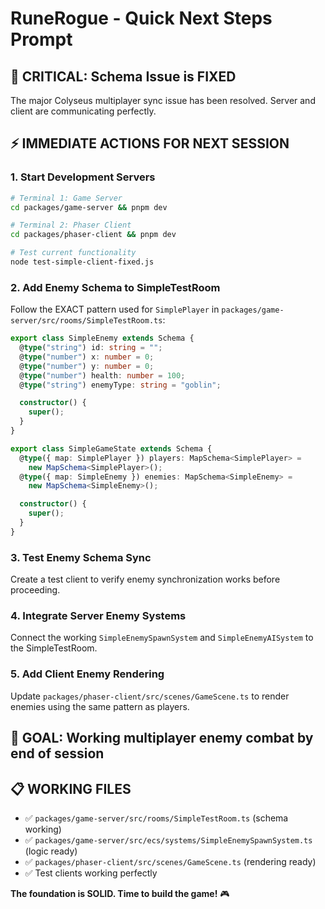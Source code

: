 # RuneRogue - Quick Next Steps Prompt

## 🚨 CRITICAL: Schema Issue is FIXED

The major Colyseus multiplayer sync issue has been resolved. Server and client are communicating perfectly.

## ⚡ IMMEDIATE ACTIONS FOR NEXT SESSION

### 1. Start Development Servers

```bash
# Terminal 1: Game Server
cd packages/game-server && pnpm dev

# Terminal 2: Phaser Client
cd packages/phaser-client && pnpm dev

# Test current functionality
node test-simple-client-fixed.js
```

### 2. Add Enemy Schema to SimpleTestRoom

Follow the EXACT pattern used for `SimplePlayer` in `packages/game-server/src/rooms/SimpleTestRoom.ts`:

```typescript
export class SimpleEnemy extends Schema {
  @type("string") id: string = "";
  @type("number") x: number = 0;
  @type("number") y: number = 0;
  @type("number") health: number = 100;
  @type("string") enemyType: string = "goblin";

  constructor() {
    super();
  }
}

export class SimpleGameState extends Schema {
  @type({ map: SimplePlayer }) players: MapSchema<SimplePlayer> =
    new MapSchema<SimplePlayer>();
  @type({ map: SimpleEnemy }) enemies: MapSchema<SimpleEnemy> =
    new MapSchema<SimpleEnemy>();

  constructor() {
    super();
  }
}
```

### 3. Test Enemy Schema Sync

Create a test client to verify enemy synchronization works before proceeding.

### 4. Integrate Server Enemy Systems

Connect the working `SimpleEnemySpawnSystem` and `SimpleEnemyAISystem` to the SimpleTestRoom.

### 5. Add Client Enemy Rendering

Update `packages/phaser-client/src/scenes/GameScene.ts` to render enemies using the same pattern as players.

## 🎯 GOAL: Working multiplayer enemy combat by end of session

## 📋 WORKING FILES

- ✅ `packages/game-server/src/rooms/SimpleTestRoom.ts` (schema working)
- ✅ `packages/game-server/src/ecs/systems/SimpleEnemySpawnSystem.ts` (logic ready)
- ✅ `packages/phaser-client/src/scenes/GameScene.ts` (rendering ready)
- ✅ Test clients working perfectly

**The foundation is SOLID. Time to build the game!** 🎮
